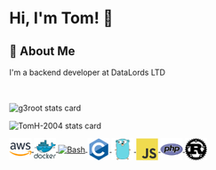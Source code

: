 # Hi, I'm Tom! 👋

## 🚀 About Me


I'm a backend developer at DataLords LTD

<p>&nbsp;

<img align="center" src="https://github-readme-stats.vercel.app/api?username=TomH-2004&show_icons=true&theme=default&title_color=000000&text_color=000000&bg_color=ffffff&hide_border=true" alt="g3root stats card" /></p>

<p>

<img align="center" src="https://github-readme-stats.vercel.app/api/top-langs?username=TomH-2004&theme=default&title_color=000000&text_color=000000&bg_color=ffffff&hide_border=true&layout=compact" alt="TomH-2004 stats card" /></p>

<a href="https://aws.amazon.com" target="blank">

<img align="center" src="https://raw.githubusercontent.com/devicons/devicon/master/icons/amazonwebservices/amazonwebservices-original-wordmark.svg" alt="AWS" height="40" width="40" />

</a>

<a href="https://www.docker.com/" target="blank">

<img align="center" src="https://raw.githubusercontent.com/devicons/devicon/master/icons/docker/docker-original-wordmark.svg" alt="Docker" height="40" width="40" />

</a>

<a href="https://www.gnu.org/software/bash/" target="blank">

<img align="center" src="https://www.vectorlogo.zone/logos/gnu_bash/gnu_bash-icon.svg" alt="Bash" height="40" width="40" />

</a>

<a href="https://www.cprogramming.com/" target="blank">

<img align="center" src="https://raw.githubusercontent.com/devicons/devicon/master/icons/c/c-original.svg" alt="C" height="40" width="40" />

</a>

<a href="https://golang.org" target="blank">

<img align="center" src="https://raw.githubusercontent.com/devicons/devicon/master/icons/go/go-original.svg" alt="Go" height="40" width="40" />

</a>

<a href="https://developer.mozilla.org/en-US/docs/Web/JavaScript" target="blank">

<img align="center" src="https://raw.githubusercontent.com/devicons/devicon/master/icons/javascript/javascript-original.svg" alt="JavaScript" height="40" width="40" />

</a>

<a href="https://www.php.net" target="blank">

<img align="center" src="https://raw.githubusercontent.com/devicons/devicon/master/icons/php/php-original.svg" alt="PHP" height="40" width="40" />

</a>

<a href="https://www.rust-lang.org" target="blank">

<img align="center" src="https://raw.githubusercontent.com/devicons/devicon/master/icons/rust/rust-plain.svg" alt="Rust" height="40" width="40" />

</a>
